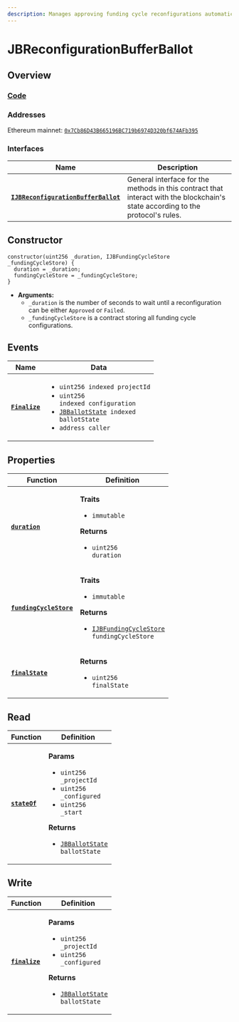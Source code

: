 ```yaml
---
description: Manages approving funding cycle reconfigurations automatically after a buffer period.
---
```


# JBReconfigurationBufferBallot

## Overview

### [Code](https://github.com/jbx-protocol/juice-contracts-v2/blob/main/contracts/JBReconfigurationBufferBallot.sol)

### **Addresses**

Ethereum mainnet: [`0x7Cb86D43B665196BC719b6974D320bf674AFb395`](https://etherscan.io/address/0x7Cb86D43B665196BC719b6974D320bf674AFb395)

### **Interfaces**

| Name                                             | Description                                                                                                                              |
| ------------------------------------------------ | ---------------------------------------------------------------------------------------------------------------------------------------- |
| [**`IJBReconfigurationBufferBallot`**](/api/interfaces/ijbreconfigurationbufferballot.md) | General interface for the methods in this contract that interact with the blockchain's state according to the protocol's rules. |

## Constructor

```
constructor(uint256 _duration, IJBFundingCycleStore _fundingCycleStore) {
  duration = _duration;
  fundingCycleStore = _fundingCycleStore;
}
```

* **Arguments:**
  * `_duration` is the number of seconds to wait until a reconfiguration can be either `Approved` or `Failed`.
  * `_fundingCycleStore` is a contract storing all funding cycle configurations.


## Events

| Name                               | Data                                                                                                                                                                                    |
| ---------------------------------- | --------------------------------------------------------------------------------------------------------------------------------------------------------------------------------------- |
| [**`Finalize`**](/api/contracts/or-ballots/jbreconfigurationbufferballot/events/finalize.md) | <ul><li><code>uint256 indexed projectId</code></li><li><code>uint256 indexed configuration</code></li><li><code>[JBBallotState](/api/enums/jbballotstate.md) indexed ballotState</code></li><li><code>address caller</code></li></ul> |

## Properties

| Function                                                          | Definition                                                                                                                                                                                                |
| ----------------------------------------------------------------- | --------------------------------------------------------------------------------------------------------------------------------------------------------------------------------------------------------- |
| [**`duration`**](/api/contracts/or-ballots/jbreconfigurationbufferballot/properties/duration.md)                            | <p><strong>Traits</strong></p><ul><li><code>immutable</code></li></ul><p><strong>Returns</strong></p><ul><li><code>uint256 duration</code></li></ul> |
| [**`fundingCycleStore`**](/api/contracts/or-ballots/jbreconfigurationbufferballot/properties/fundingcyclestore.md)               | <p><strong>Traits</strong></p><ul><li><code>immutable</code></li></ul><p><strong>Returns</strong></p><ul><li><code>[IJBFundingCycleStore](/api/interfaces/ijbfundingcyclestore.md) fundingCycleStore</code></li></ul> |
| [**`finalState`**](/api/contracts/or-ballots/jbreconfigurationbufferballot/properties/finalstate.md)                            | <p><strong>Returns</strong></p><ul><li><code>uint256 finalState</code></li></ul> |

## Read

| Function                                 | Definition                                                                                                                                                                                   |
| ---------------------------------------- | -------------------------------------------------------------------------------------------------------------------------------------------------------------------------------------------- |
| [**`stateOf`**](/api/contracts/or-ballots/jbreconfigurationbufferballot/read/stateof.md) | <p><strong>Params</strong></p><ul><li><code>uint256 _projectId</code></li><li><code>uint256 _configured</code></li><li><code>uint256 _start</code></li></ul><p><strong>Returns</strong></p><ul><li><code>[JBBallotState](/api/enums/jbballotstate.md) ballotState</code></li></ul> |

## Write

| Function                                 | Definition                                                                                                                                                                                   |
| ---------------------------------------- | -------------------------------------------------------------------------------------------------------------------------------------------------------------------------------------------- |
| [**`finalize`**](/api/contracts/or-ballots/jbreconfigurationbufferballot/write/finalize.md) | <p><strong>Params</strong></p><ul><li><code>uint256 _projectId</code></li><li><code>uint256 _configured</code></li></ul><p><strong>Returns</strong></p><ul><li><code>[JBBallotState](/api/enums/jbballotstate.md) ballotState</code></li></ul> |
